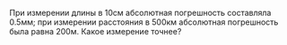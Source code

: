 При измерении длины в $10$см абсолютная погрешность составляла $0.5$мм; при измерении расстояния в $500$км абсолютная погрешность была равна $200$м. Какое измерение точнее?